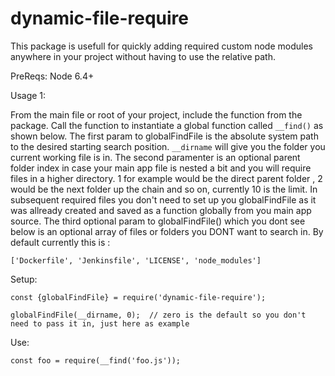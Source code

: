 # dynamic-file-require

This package is usefull for quickly adding required custom node modules anywhere in your project without having to use the relative path.

PreReqs: Node 6.4+

Usage 1: 

From the main file or root of your project, include the function from the package. Call the function to instantiate a global function called `__find()` as shown below. The first param to globalFindFile is the absolute system path to the desired starting search position. `__dirname` will give you the folder you current working file is in. The second paramenter is an optional parent folder index in case your main app file is nested a bit and you will require files in a higher directory. 1 for example would be the direct parent folder , 2 would be the next folder up the chain and so on, currently 10 is the limit. In subsequent required files you don't need to set up you globalFindFile as it was allready created and saved as a function globally from you main app source. The third optional param to globalFindFile() which you dont see below is an optional array of files or folders you DONT want to search in. By default currently this is :

`['Dockerfile', 'Jenkinsfile', 'LICENSE', 'node_modules']`

Setup:

`const {globalFindFile} = require('dynamic-file-require');`

`globalFindFile(__dirname, 0); 
// zero is the default so you don't need to pass it in, just here as example`

Use: 

`const foo = require(__find('foo.js'));`





